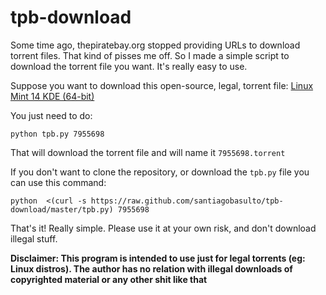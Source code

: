 tpb-download
============

Some time ago, thepiratebay.org stopped providing URLs to download torrent files. That kind of pisses me off. So I made a simple script to download the torrent file you want. It's really easy to use.

Suppose you want to download this open-source, legal, torrent file: [Linux Mint 14 KDE (64-bit)](http://thepiratebay.se/torrent/7955698/Linux_Mint_14_KDE_(64-bit))

You just need to do:

    python tpb.py 7955698

That will download the torrent file and will name it `7955698.torrent`

If you don't want to clone the repository, or download the `tpb.py` file you can use this command:

    python  <(curl -s https://raw.github.com/santiagobasulto/tpb-download/master/tpb.py) 7955698

That's it! Really simple. Please use it at your own risk, and don't download illegal stuff.

**Disclaimer: This program is intended to use just for legal torrents (eg: Linux distros). The author has no relation with illegal downloads of copyrighted material or any other shit like that**
